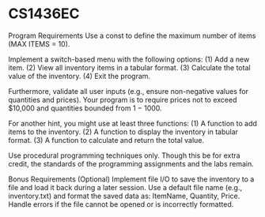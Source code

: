 # CS1436EC
Program Requirements Use a const to define the maximum number of items (MAX ITEMS = 10).

Implement a switch-based menu with the following options: (1) Add a new item. (2) View all inventory items in a tabular format. (3) Calculate the total value of the inventory. (4) Exit the program.

Furthermore, validate all user inputs (e.g., ensure non-negative values for quantities and prices). Your program is to require prices not to exceed $10,000 and quantities bounded from 1 − 1000.

For another hint, you might use at least three functions: (1) A function to add items to the inventory. (2) A function to display the inventory in tabular format. (3) A function to calculate and return the total value.

Use procedural programming techniques only. Though this be for extra credit, the standards of the programming assignments and the labs remain.

Bonus Requirements (Optional) Implement file I/O to save the inventory to a file and load it back during a later session. Use a default file name (e.g., inventory.txt) and format the saved data as: ItemName, Quantity, Price. Handle errors if the file cannot be opened or is incorrectly formatted.
